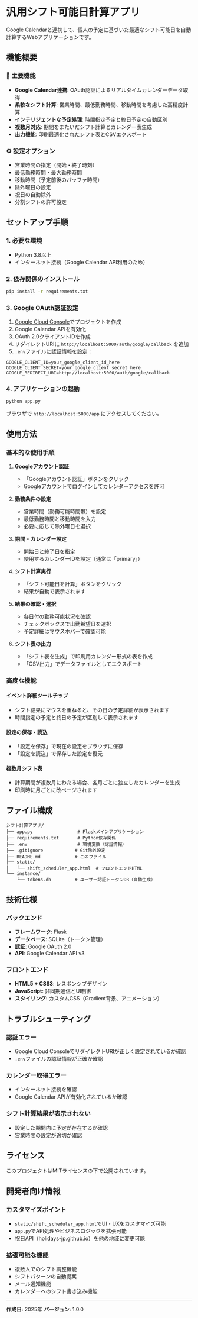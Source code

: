 # 汎用シフト可能日計算アプリ

Google Calendarと連携して、個人の予定に基づいた最適なシフト可能日を自動計算するWebアプリケーションです。

## 機能概要

### 🔧 主要機能
- **Google Calendar連携**: OAuth認証によるリアルタイムカレンダーデータ取得
- **柔軟なシフト計算**: 営業時間、最低勤務時間、移動時間を考慮した高精度計算
- **インテリジェントな予定処理**: 時間指定予定と終日予定の自動区別
- **複数月対応**: 期間をまたいだシフト計算とカレンダー表生成
- **出力機能**: 印刷最適化されたシフト表とCSVエクスポート

### ⚙️ 設定オプション
- 営業時間の指定（開始・終了時刻）
- 最低勤務時間・最大勤務時間
- 移動時間（予定前後のバッファ時間）
- 除外曜日の設定
- 祝日の自動除外
- 分割シフトの許可設定

## セットアップ手順

### 1. 必要な環境
- Python 3.8以上
- インターネット接続（Google Calendar API利用のため）

### 2. 依存関係のインストール
```bash
pip install -r requirements.txt
```

### 3. Google OAuth認証設定
1. [Google Cloud Console](https://console.cloud.google.com/)でプロジェクトを作成
2. Google Calendar APIを有効化
3. OAuth 2.0クライアントIDを作成
4. リダイレクトURIに `http://localhost:5000/auth/google/callback` を追加
5. `.env`ファイルに認証情報を設定：

```env
GOOGLE_CLIENT_ID=your_google_client_id_here
GOOGLE_CLIENT_SECRET=your_google_client_secret_here
GOOGLE_REDIRECT_URI=http://localhost:5000/auth/google/callback
```

### 4. アプリケーションの起動
```bash
python app.py
```

ブラウザで `http://localhost:5000/app` にアクセスしてください。

## 使用方法

### 基本的な使用手順

1. **Googleアカウント認証**
   - 「Googleアカウント認証」ボタンをクリック
   - Googleアカウントでログインしてカレンダーアクセスを許可

2. **勤務条件の設定**
   - 営業時間（勤務可能時間帯）を設定
   - 最低勤務時間と移動時間を入力
   - 必要に応じて除外曜日を選択

3. **期間・カレンダー設定**
   - 開始日と終了日を指定
   - 使用するカレンダーIDを設定（通常は「primary」）

4. **シフト計算実行**
   - 「シフト可能日を計算」ボタンをクリック
   - 結果が自動で表示されます

5. **結果の確認・選択**
   - 各日付の勤務可能状況を確認
   - チェックボックスで出勤希望日を選択
   - 予定詳細はマウスホバーで確認可能

6. **シフト表の出力**
   - 「シフト表を生成」で印刷用カレンダー形式の表を作成
   - 「CSV出力」でデータファイルとしてエクスポート

### 高度な機能

#### イベント詳細ツールチップ
- シフト結果にマウスを重ねると、その日の予定詳細が表示されます
- 時間指定の予定と終日の予定が区別して表示されます

#### 設定の保存・読込
- 「設定を保存」で現在の設定をブラウザに保存
- 「設定を読込」で保存した設定を復元

#### 複数月シフト表
- 計算期間が複数月にわたる場合、各月ごとに独立したカレンダーを生成
- 印刷時に月ごとに改ページされます

## ファイル構成

```
シフト計算アプリ/
├── app.py                 # Flaskメインアプリケーション
├── requirements.txt       # Python依存関係
├── .env                   # 環境変数（認証情報）
├── .gitignore            # Git除外設定
├── README.md             # このファイル
├── static/
│   └── shift_scheduler_app.html  # フロントエンドHTML
└── instance/
    └── tokens.db         # ユーザー認証トークンDB（自動生成）
```

## 技術仕様

### バックエンド
- **フレームワーク**: Flask
- **データベース**: SQLite（トークン管理）
- **認証**: Google OAuth 2.0
- **API**: Google Calendar API v3

### フロントエンド
- **HTML5 + CSS3**: レスポンシブデザイン
- **JavaScript**: 非同期通信とUI制御
- **スタイリング**: カスタムCSS（Gradient背景、アニメーション）

## トラブルシューティング

### 認証エラー
- Google Cloud ConsoleでリダイレクトURIが正しく設定されているか確認
- `.env`ファイルの認証情報が正確か確認

### カレンダー取得エラー
- インターネット接続を確認
- Google Calendar APIが有効化されているか確認

### シフト計算結果が表示されない
- 設定した期間内に予定が存在するか確認
- 営業時間の設定が適切か確認

## ライセンス

このプロジェクトはMITライセンスの下で公開されています。

## 開発者向け情報

### カスタマイズポイント
- `static/shift_scheduler_app.html`でUI・UXをカスタマイズ可能
- `app.py`でAPI処理やビジネスロジックを拡張可能
- 祝日API（holidays-jp.github.io）を他の地域に変更可能

### 拡張可能な機能
- 複数人でのシフト調整機能
- シフトパターンの自動提案
- メール通知機能
- カレンダーへのシフト書き込み機能

---

**作成日**: 2025年
**バージョン**: 1.0.0